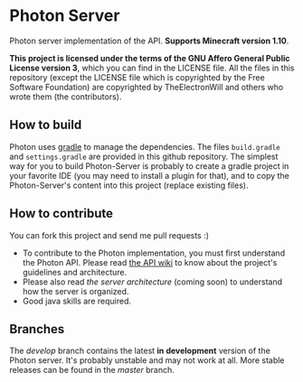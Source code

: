 # Photon Server
Photon server implementation of the API. **Supports Minecraft version 1.10**.  

**This project is licensed under the terms of the GNU Affero General Public License version 3**, which you can find in the LICENSE file.
All the files in this repository (except the LICENSE file which is copyrighted by the Free Software Foundation) are copyrighted by TheElectronWill and others who wrote them (the contributors).

## How to build
Photon uses [gradle](http://gradle.org) to manage the dependencies. The files `build.gradle` and `settings.gradle` are provided in this github repository. The simplest way for you to build Photon-Server is probably to create a gradle project in your favorite IDE (you may need to install a plugin for that), and to copy the Photon-Server's content into this project (replace existing files).

## How to contribute
You can fork this project and send me pull requests :)
* To contribute to the Photon implementation, you must first understand the Photon API. Please read [the API wiki](https://github.com/mcphoton/Photon-API/wiki) to know about the project's guidelines and architecture.
* Please also read *the server architecture* (coming soon) to understand how the server is organized.
* Good java skills are required.

## Branches
The *develop* branch contains the latest **in development** version of the Photon server. It's probably unstable and may not work at all. More stable releases can be found in the *master* branch.
